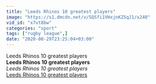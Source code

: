 ```yaml
---
title: "Leeds Rhinos 10 greatest players"
image: "https://s1.dmcdn.net/v/SQSfi1VHxjnKZ5qJ1/x240"
vid_id: "x7vt8bw"
categories: "sport"
tags: ["rugby league",]
date: "2020-08-29T23:25:04+03:00"
---
```

Leeds Rhinos 10 greatest players<br><b>Leeds Rhinos 10 greatest players</b><br> <i>Leeds Rhinos 10 greatest players</i><br> <u>Leeds Rhinos 10 greatest players</u>
